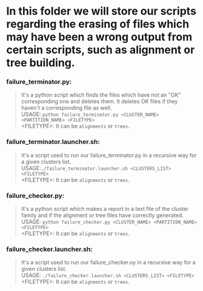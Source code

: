 # In this folder we will store our scripts regarding the erasing of files which may have been a wrong output from certain scripts, such as alignment or tree building.

### failure_terminator.py: 
>It's a python script which finds the files which have not an "OK" corresponding one and deletes them. It deletes OK files if they haven't a corresponding file as well.<br />USAGE: `python failure_terminator.py <CLUSTER_NAME> <PARTITION_NAME> <FILETYPE>`<br />&#60;FILETYPE>: It can be `alignments` or `trees`.
### failure_terminator.launcher.sh: 
>It's a script used to run our failure_terminator.py in a recursive way for a given clusters list.<br />USAGE:`./failure_terminator.launcher.sh <CLUSTERS_LIST> <FILETYPE>`<br />&#60;FILETYPE>: It can be `alignments` or `trees`.
### failure_checker.py: 
>It's a python script which makes a report in a text file of the cluster family and if the alignment or tree files have correctly generated.<br />USAGE: `python failure_checker.py <CLUSTER_NAME> <PARTITION_NAME> <FILETYPE>`<br />&#60;FILETYPE>: It can be `alignments` or `trees`.
### failure_checker.launcher.sh:
>It's a script used to run our failure_checker.oy in a recursive way for a given clusters list.<br />USAGE: `./failure_checker.launcher.sh <CLUSTERS_LIST> <FILETYPE>`<br />&#60;FILETYPE>: It can be `alignments` or `trees`.
